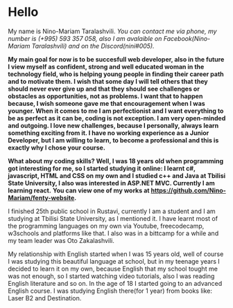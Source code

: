 # Hello
 My name is Nino-Mariam Taralashvili.
*You can contact me via phone, my number is (+995) 593 357 058, also I am avalaible on Facebook(Nino-Mariam Taralashvili) and on the Discord(nini#005).*


 **My main goal for now is to be succesfull web developer, also in the future I view myself as confident, strong and well educated woman in the technology field, who is helping young people in finding their career path and to motivate them. I wish that some day I will tell others that they should never ever give up and that they should see challenges or obstacles as opportunities, not as problems. I want that to happen because, I wish someone gave me that encouragement when I was younger. When it comes to me I am perfectionist and I want everything to be as perfect as it can be, coding is not exception. I am very open-minded and outgoing. I love new challenges, because I personally, always learn something exciting from it. I have no working experience as a Junior Developer, but I am willing to learn, to become a professional and this is exactly why I chose your course.**

**What about my coding skills? Well, I was 18 years old when programming got interesting for me, so I started studying it online: I learnt c#, javascript, HTML and CSS on my own and I studied c++ and Java at Tbilisi State University, I also was interested in ASP.NET MVC. Currently I am learning react.**
 **You can view one of my works at  https://github.com/Nino-Mariam/fenty-website.**

I finished 25th public school in Rustavi, currently I am a student and I am studying at Tbilisi State University, as I mentioned it. I have learnt most of the programming languages on my own via Youtube, freecodecamp, w3schools and platforms like that. I also was in a bittcamp for a while and my team leader was Oto Zakalashvili.


My relationship with English started when I was 15 years old, well of course I was studying this beautiful language at school, but in my teenage years I decided to learn it on my own, because English that my school tought me was not enough, so I started watching video tutorials, also I was reading English literature and so on. In the age of 18 I started going to an advanced English course. I was studying English there(for 1 year) from books like: Laser B2 and Destination.
